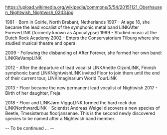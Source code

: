 https://upload.wikimedia.org/wikipedia/commons/5/54/20151121_Oberhausen_Nightwish_Nightwish_0243.jpg

1981 - Born in Goirle, North Brabant, Netherlands
1997 - At age 16, she became the lead vocalist of the symphonic metal band LINKAfter ForeverLINK (formerly known as Apocalypse)
1999 - Studied music at the Dutch Rock Academy
2002 - Enters the Conservatorium Tilburg where she studied musical theatre and opera.

2009 - Following the disbanding of After Forever, she formed her own band: LINKReVampLINK

2012 - After the departure of lead vocalist LINKAnette OlzonLINK, Finnish symphonic band LINKNightwishLINK invited Floor to join them until the end of their current tour, LINKImaginarium World TourLINK

2013 - Floor became the new permanent lead vocalist of Nightwish
2017 - Birth of her daughter, Freja

2018 - Floor and LINKJørn ViggoLINK formed the hard rock duo LINKNorthwardLINK - Scientist Andreas Weigel discovers a new species of Beetle, Tmesisternus floorjansenae. This is the second newly discovered species to be named after a Nightwish band member.

-- To be continued ... --
